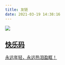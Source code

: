 ```yaml
---
title: 友链
date: 2021-03-19 14:38:16
---
```


<div class='friends__block'>
  <a class='friends__block--link' href='https://lescode.cn/'>
    <img class='friends__block--img' src='https://gravatar.loli.net/avatar/cf34737112976d0572ec89fe172d678d?s=250&d=mm&r=x'>
    <div class='friends__block--text'>
      <h2 class='friends__block--title'>快乐码</h2>
      <p class='friends__block--desc'>永远年轻，永远热泪盈眶！</p>
    </div>
  </a>
</div>